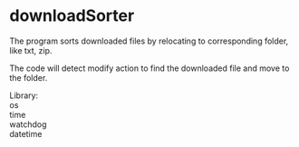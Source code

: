 # downloadSorter

The program sorts downloaded files by relocating to corresponding folder, like txt, zip. <br />

The code will detect modify action to find the downloaded file and move to the folder. <br />

Library: <br />
os <br />
time <br />
watchdog <br />
datetime
